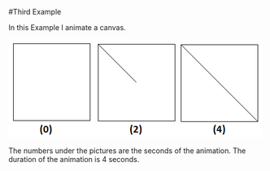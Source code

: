 #Third Example

In this Example I animate a canvas.

![Animnation](https://raw.githubusercontent.com/cantado/AnimationCompare/master/animation3/animation.png "Animation")

The numbers under the pictures are the seconds of the animation.
The duration of the animation is 4 seconds.

